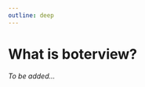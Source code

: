 ```yaml
---
outline: deep
---
```


# What is <span class="text-[28px] md:text-[32px] font-boterview font-bold from-boterview-500 dark:from-boterview-400 bg-gradient-to-r from-[25px] to-[var(--vp-c-text-1)] to-[55px] bg-clip-text text-transparent">boterview</span>?

_To be added..._
